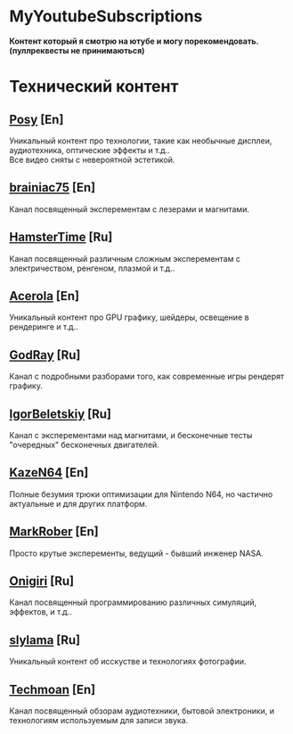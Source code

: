 # MyYoutubeSubscriptions
**Контент который я смотрю на ютубе и могу порекомендовать. (пуллреквесты не принимаються)**

# Технический контент

## [Posy](https://www.youtube.com/@PosyMusic) [En]
Уникальный контент про технологии, такие как необычные дисплеи, аудиотехника, оптические эффекты и т.д..  
Все видео сняты с невероятной эстетикой.

## [brainiac75](https://www.youtube.com/@brainiac75) [En]
Канал посвященный эксперементам с лезерами и магнитами.

## [HamsterTime](https://www.youtube.com/@HamsterTime) [Ru]
Канал посвященный различным сложным эксперементам с электричеством, ренгеном, плазмой и т.д..

## [Acerola](https://www.youtube.com/@Acerola_t) [En]
Уникальный контент про GPU графику, шейдеры, освещение в рендеринге и т.д..

## [GodRay](https://www.youtube.com/@GodRay) [Ru]
Канал с подробными разборами того, как современные игры рендерят графику.

## [IgorBeletskiy](https://www.youtube.com/@IgorBeletskiy) [Ru]
Канал с эксперементами над магнитами, и бесконечные тесты "очередных" бесконечных двигателей.

## [KazeN64](https://www.youtube.com/@KazeN64) [En]
Полные безумия трюки оптимизации для Nintendo N64, но частично актуальные и для других платформ.

## [MarkRober](https://www.youtube.com/@MarkRober) [En]
Просто крутые эксперементы, ведущий - бывший инженер NASA.

## [Onigiri](https://www.youtube.com/@OnigiriScience) [Ru]
Канал посвященный программированию различных симуляций, эффектов, и т.д..

## [slylama](https://www.youtube.com/@slylama) [Ru]
Уникальный контент об исскустве и технологиях фотографии.

## [Techmoan](https://www.youtube.com/@Techmoan) [En]
Канал посвященный обзорам аудиотехники, бытовой электроники, и технологиям используемым для записи звука.





